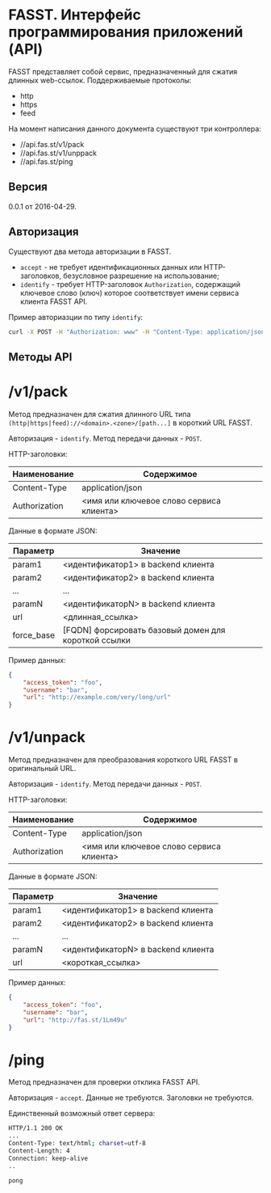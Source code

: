 # FASST. Интерфейс программирования приложений (API)

FASST представляет собой сервис, предназначенный для сжатия длинных web-ссылок. Поддерживаемые протоколы: 

  - http
  - https
  - feed

На момент написания данного документа существуют три контроллера:
  - //api.fas.st/v1/pack
  - //api.fas.st/v1/unppack
  - //api.fas.st/ping

## Версия
0.0.1 от 2016-04-29.

## Авторизация

Существуют два метода авторизации в FASST.

 - `accept` - не требует идентификационных данных или HTTP-заголовков, безусловное разрешение на использование;
 - `identify` - требует HTTP-заголовок `Authorization`, содержащий ключевое слово (ключ) которое соответствует имени сервиса клиента FASST API.

Пример авториазции по типу `identify`:
```sh
curl -X POST -H "Authorization: www" -H "Content-Type: application/json" -d '{"access_token":"anonymous","username":"website_visitor","url":"https://www.ripe.net/about-us/what-we-do"}' "http://api.fas.st/v1/pack"
```

## Методы API

# /v1/pack

Метод предназначен для сжатия длинного URL типа `(http|https|feed)://<domain>.<zone>/[path...]` в короткий URL FASST.

Авторизация - `identify`. Метод передачи данных - `POST`.

HTTP-заголовки:

| Наименование  | Содержимое                               |
|---------------|------------------------------------------|
| Content-Type  | application/json                         |
| Authorization | <имя или ключевое слово сервиса клиента> |


Данные в формате JSON:

| Параметр      | Значение                                 |
|---------------|------------------------------------------|
| param1        | <идентификатор1> в backend клиента       |
| param2        | <идентификатор2> в backend клиента       |
| ...           | ...                                      |
| paramN        | <идентификаторN> в backend клиента       |
| url           | <длинная_ссылка>                         |
| force_base    | [FQDN] форсировать базовый домен для короткой ссылки |

Пример данных:
```json
{
    "access_token": "foo",
    "username": "bar",
    "url": "http://example.com/very/long/url"
}
```

# /v1/unpack

Метод предназначен для преобразования короткого URL FASST в оригинальный URL.

Авторизация - `identify`. Метод передачи данных - `POST`.

HTTP-заголовки:

| Наименование  | Содержимое                               |
|---------------|------------------------------------------|
| Content-Type  | application/json                         |
| Authorization | <имя или ключевое слово сервиса клиента> |


Данные в формате JSON:

| Параметр      | Значение                                 |
|---------------|------------------------------------------|
| param1        | <идентификатор1> в backend клиента       |
| param2        | <идентификатор2> в backend клиента       |
| ...           | ...                                      |
| paramN        | <идентификаторN> в backend клиента       |
| url           | <короткая_ссылка>                        |

Пример данных:
```json
{
    "access_token": "foo",
    "username": "bar",
    "url": "http://fas.st/1Lm49u"
}
```

# /ping

Метод предназначен для проверки отклика FASST API.

Авторизация - `accept`. Данные не требуются. Заголовки не требуются.

Единственный возможный ответ сервера:
```sh
HTTP/1.1 200 OK
...
Content-Type: text/html; charset=utf-8
Content-Length: 4
Connection: keep-alive
..

pong
```
